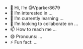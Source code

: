 - 👋 Hi, I’m @Vparker8679
- 👀 I’m interested in ...
- 🌱 I’m currently learning ...
- 💞️ I’m looking to collaborate on ...
- 📫 How to reach me ...
- 😄 Pronouns: ...
- ⚡ Fun fact: ...

<!---
Vparker8679/Vparker8679 is a ✨ special ✨ repository because its `README.md` (this file) appears on your GitHub profile.
You can click the Preview link to take a look at your changes.
--->
